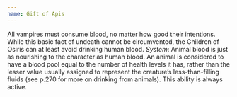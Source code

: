 ```yaml
---
name: Gift of Apis
---
```


All vampires must consume blood, no matter how good their intentions. While this basic fact of undeath cannot be circumvented, the Children of Osiris can at least avoid drinking human blood.
_System_: Animal blood is just as nourishing to the character as human blood. An animal is considered to have a blood pool equal to the number of health levels it has, rather than the lesser value usually assigned to represent the creature’s less-than-filling fluids (see p.270 for more on drinking from animals). This ability is always active.